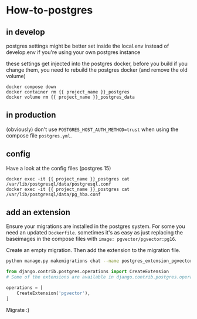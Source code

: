 # How-to-postgres

## in develop

postgres settings might be better set inside the local.env instead of develop.env 
if you're using your own postgres instance

these settings get injected into the postgres docker, before you build
if you change them, you need to rebuild the postgres docker (and remove the old volume)

    docker compose down
    docker container rm {{ project_name }}_postgres
    docker volume rm {{ project_name }}_postgres_data


## in production

(obviously) don't use `POSTGRES_HOST_AUTH_METHOD=trust` when using the compose file `postgres.yml`.


## config

Have a look at the config files (postgres 15)

    docker exec -it {{ project_name }}_postgres cat /var/lib/postgresql/data/postgresql.conf
    docker exec -it {{ project_name }}_postgres cat /var/lib/postgresql/data/pg_hba.conf


## add an extension

Ensure your migrations are installed in the postgres system. For some you need an updated `Dockerfile`.
sometimes it's as easy as just replacing the baseimages in the compose files with `image: pgvector/pgvector:pg16`.

Create an empty migration. Then add the extension to the migration file.
```bash
python manage.py makemigrations chat --name postgres_extension_pgvector --empty
```

```python
from django.contrib.postgres.operations import CreateExtension
# Some of the extensions are available in django.contrib.postgres.operations as direct imports.

operations = [
    CreateExtension('pgvector'),
]
```
Migrate :)
